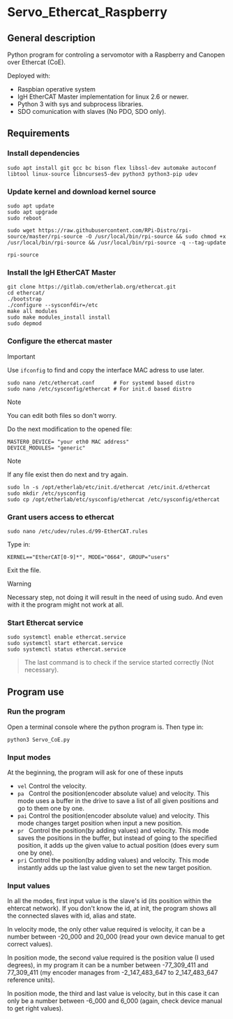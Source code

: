 # Servo_Ethercat_Raspberry
## General description
Python program for controling a servomotor with a Raspberry and Canopen over Ethercat (CoE).

Deployed with:
+ Raspbian operative system
+ IgH EtherCAT Master implementation for linux 2.6 or newer.
+ Python 3 with sys and subprocess libraries.
+ SDO comunication with slaves (No PDO, SDO only).

## Requirements
### Install dependencies
```shell
sudo apt install git gcc bc bison flex libssl-dev automake autoconf libtool linux-source libncurses5-dev python3 python3-pip udev
```

### Update kernel and download kernel source
```shell
sudo apt update
sudo apt upǵrade
sudo reboot

sudo wget https://raw.githubusercontent.com/RPi-Distro/rpi-source/master/rpi-source -O /usr/local/bin/rpi-source && sudo chmod +x /usr/local/bin/rpi-source && /usr/local/bin/rpi-source -q --tag-update

rpi-source

```

### Install the IgH EtherCAT Master
```shell
git clone https://gitlab.com/etherlab.org/ethercat.git
cd ethercat/ 
./bootstrap 
./configure --sysconfdir=/etc
make all modules
sudo make modules_install install
sudo depmod
```

### Configure the ethercat master
> [!IMPORTANT]
> Use `ifconfig` to find and copy the interface MAC adress to use later.
```shell
sudo nano /etc/ethercat.conf      # For systemd based distro
sudo nano /etc/sysconfig/ethercat # For init.d based distro
```
> [!NOTE]
> You can edit both files so don't worry.

Do the next modification to the opened file:
```
MASTER0_DEVICE= "your eth0 MAC address"
DEVICE_MODULES= "generic"
```

> [!NOTE]
> If any file exist then do next and try again.
```shell
sudo ln -s /opt/etherlab/etc/init.d/ethercat /etc/init.d/ethercat
sudo mkdir /etc/sysconfig
sudo cp /opt/etherlab/etc/sysconfig/ethercat /etc/sysconfig/ethercat
```

### Grant users access to ethercat
```shell
sudo nano /etc/udev/rules.d/99-EtherCAT.rules
```
Type in: 
```
KERNEL=="EtherCAT[0-9]*", MODE="0664", GROUP="users"
```
Exit the file.
> [!WARNING]
> Necessary step, not doing it will result in the need of using sudo.
> And even with it the program might not work at all.

### Start Ethercat service  
```shell
sudo systemctl enable ethercat.service
sudo systemctl start ethercat.service
sudo systemctl status ethercat.service
```
> The last command is to check if the service started correctly (Not necessary).

## Program use
### Run the program
Open a terminal console where the python program is.
Then type in:
```shell
python3 Servo_CoE.py
```

### Input modes
At the beginning, the program will ask for one of these inputs
+ ``vel`` Control the velocity.
+ ``pa `` Control the position(encoder absolute value) and velocity. This mode uses a buffer in the drive to save a list of all given positions and go to them one by one.
+ ``pai`` Control the position(encoder absolute value) and velocity. This mode changes target position when input a new position.
+ ``pr `` Control the position(by adding values) and velocity. This mode saves the positions in the buffer, but instead of going to the specified position, it adds up the given value to actual position (does every sum one by one).
+ ``pri`` Control the position(by adding values) and velocity. This mode instantly adds up the last value given to set the new target position.

### Input values
In all the modes, first input value is the slave's id (its position within the ehtercat network). If you don't know the id, at init, the program shows all the connected slaves with id, alias and state.

In velocity mode, the only other value required is velocity, it can be a number between -20_000 and 20_000 (read your own device manual to get correct values).

In position mode, the second value required is the position value (I used degrees), in my program it can be a number between -77_309_411 and 77_309_411 (my encoder manages from -2_147_483_647 to 2_147_483_647 reference units).

In position mode, the third and last value is velocity, but in this case it can only be a number between -6_000 and 6_000 (again, check device manual to get right values).
